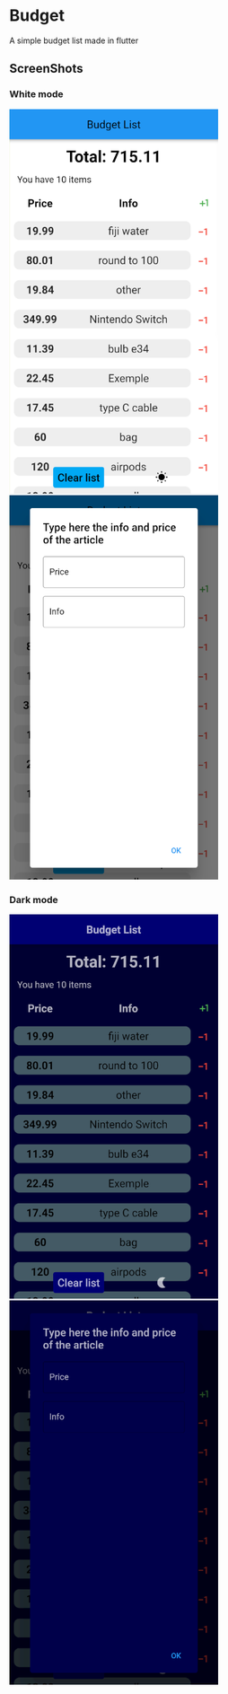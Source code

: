 # Budget

A simple budget list made in flutter

## ScreenShots

### White mode
![Image](screens/mainWhite.png) ![Image](screens/optionWhite.png)

### Dark mode
![Image](screens/mainDark.png) ![Image](screens/optionDark.png)
